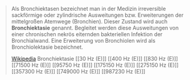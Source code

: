 > Als Bronchiektasen bezeichnet man in der Medizin irreversible sackförmige oder zylindrische Ausweitungen bzw. Erweiterungen der mittelgroßen Atemwege (Bronchien). Dieser Zustand wird auch **Bronchiektasie** genannt. Begleitet werden diese Ausweitungen von einer chronischen nekrös eiternden bakteriellen Infektion der Bronchialwand. Eine Erweiterung von Bronchiolen wird als Bronchiolektasie bezeichnet.
>
> [Wikipedia](https://de.wikipedia.org/wiki/Bronchiektasie)
Bronchiektasie
[[30 Hz (E)]]
[[400 Hz (E)]]
[[830 Hz (E)]]
[[71500 Hz (E)]]
[[95750 Hz (E)]]
[[175150 Hz (E)]]
[[275150 Hz (E)]]
[[357300 Hz (E)]]
[[749000 Hz (E)]]
[[987230 Hz (E)]]